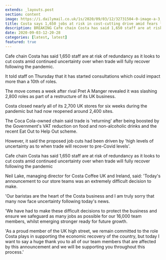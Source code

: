 ```yaml
---
extends: _layouts.post
section: content
image: https://i.dailymail.co.uk/1s/2020/09/03/12/32731504-0-image-a-3_1599131238528.jpg 
title: Costa says 1,650 jobs at risk in cost-cutting drive amid fears for post-lockdown recovery 
description: BREAKING Cafe chain Costa has said 1,650 staff are at risk of redundancy as it looks to cut costs amid continued uncertainty over when trade will fully recover following the pandemic 
date: 2020-09-03-12-20-28 
categories: [latest, latest] 
featured: true 
--- 
```

Cafe chain Costa has said 1,650 staff are at risk of redundancy as it looks to cut costs amid continued uncertainty over when trade will fully recover following the pandemic.

It told staff on Thursday that it has started consultations which could impact more than a 10th of roles.

The move comes a week after rival Pret A Manger revealed it was slashing 2,800 roles as part of a restructure of its UK business.

Costa closed nearly all of its 2,700 UK stores for six weeks during the pandemic but had now reopened around 2,400 sites.

The Coca Cola-owned chain said trade is 'returning' after being boosted by the Government's VAT reduction on food and non-alcoholic drinks and the recent Eat Out to Help Out scheme.

However, it said the proposed job cuts had been driven by 'high levels of uncertainty as to when trade will recover to pre-Covid levels'.

Cafe chain Costa has said 1,650 staff are at risk of redundancy as it looks to cut costs amid continued uncertainty over when trade will fully recover following the pandemic

Neil Lake, managing director for Costa Coffee UK and Ireland, said: 'Today's announcement to our store teams was an extremely difficult decision to make.

'Our baristas are the heart of the Costa business and I am truly sorry that many now face uncertainty following today's news.

'We have had to make these difficult decisions to protect the business and ensure we safeguard as many jobs as possible for our 16,000 team members, whilst emerging stronger ready for future growth.

'As a proud member of the UK high street, we remain committed to the role Costa plays in supporting the economic recovery of the country, but today I want to say a huge thank you to all of our team members that are affected by this announcement and we will be supporting you throughout this process.'

